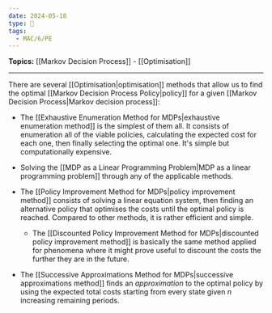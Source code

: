 ```yaml
---
date: 2024-05-18
type: 🧠
tags:
  - MAC/6/PE
---
```


**Topics:** [[Markov Decision Process]] - [[Optimisation]]

---

There are several [[Optimisation|optimisation]] methods that allow us to find the optimal [[Markov Decision Process Policy|policy]] for a given [[Markov Decision Process|Markov decision process]]:

- The [[Exhaustive Enumeration Method for MDPs|exhaustive enumeration method]] is the simplest of them all. It consists of enumeration all of the viable policies, calculating the expected cost for each one, then finally selecting the optimal one. It's simple but computationally expensive.

- Solving the [[MDP as a Linear Programming Problem|MDP as a linear programming problem]] through any of the applicable methods. 

- The [[Policy Improvement Method for MDPs|policy improvement method]] consists of solving a linear equation system, then finding an alternative policy that optimises the costs until the optimal policy is reached. Compared to other methods, it is rather efficient and simple.

	- The [[Discounted Policy Improvement Method for MDPs|discounted policy improvement method]] is basically the same method applied for phenomena where it might prove useful to discount the costs the further they are in the future. 

- The [[Successive Approximations Method for MDPs|successive approximations method]] finds an _approximation_ to the optimal policy by using the expected total costs starting from every state given $n$ increasing remaining periods. 